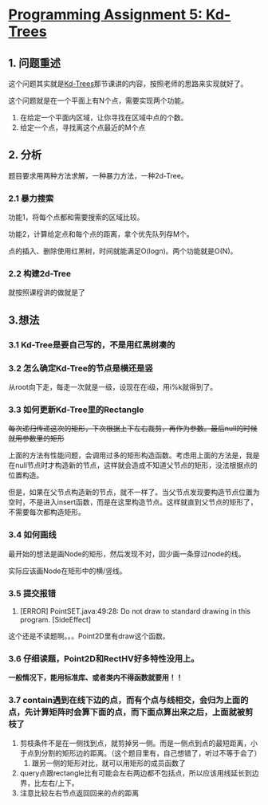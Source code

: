 # [Programming Assignment 5: Kd-Trees](http://coursera.cs.princeton.edu/algs4/assignments/kdtree.html)

## 1. 问题重述
这个问题其实就是[Kd-Trees](https://www.coursera.org/learn/algorithms-part1/lecture/Yionu/kd-trees)那节课讲的内容，按照老师的思路来实现就好了。

这个问题就是在一个平面上有N个点，需要实现两个功能。
    
1. 在给定一个平面内区域，让你寻找在区域中点的个数。
2. 给定一个点，寻找离这个点最近的M个点

## 2. 分析

题目要求用两种方法求解，一种暴力方法，一种2d-Tree。

### 2.1 暴力搜索

功能1，将每个点都和需要搜索的区域比较。

功能2，计算给定点和每个点的距离，拿个优先队列存M个。

点的插入、删除使用红黑树，时间就能满足O(logn)。两个功能就是O(N)。

### 2.2 构建2d-Tree

就按照课程讲的做就是了

## 3.想法

### 3.1 Kd-Tree是要自己写的，不是用红黑树凑的

### 3.2 怎么确定Kd-Tree的节点是横还是竖

从root向下走，每走一次就是一级，设现在在i级，用i%k就得到了。

### 3.3 如何更新Kd-Tree里的Rectangle

~~每次递归传递这次的矩形，下次根据上下左右裁剪，再作为参数。最后null的时候就用参数里的矩形~~

上面的方法有性能问题，会调用过多的矩形构造函数。考虑用上面的方法是，我是在null节点时才构造新的节点，这样就会造成不知道父节点的矩形，没法根据点的位置构造。

但是，如果在父节点构造新的节点，就不一样了。当父节点发现要构造节点位置为空时，不是进入insert函数，而是在这里构造节点。这样就直到父节点的矩形了，不需要每次都构造矩形。

### 3.4 如何画线

最开始的想法是画Node的矩形，然后发现不对，回少画一条穿过node的线。

实际应该画Node在矩形中的横/竖线。

### 3.5 提交报错

1. [ERROR] PointSET.java:49:28: Do not draw to standard drawing in this program. [SideEffect]

这个还是不读题啊。。。Point2D里有draw这个函数。

### 3.6 仔细读题，Point2D和RectHV好多特性没用上。

**一般情况下，能用标准库、或者类内不得函数就要用！！**

### 3.7 contain遇到在线下边的点，而有个点与线相交，会归为上面的点，先计算矩阵时会算下面的点，而下面点算出来之后，上面就被剪枝了

1. 剪枝条件不是在一侧找到点，就剪掉另一侧。而是一侧点到点的最短距离，小于点到分割的矩形边的距离。（这个题目里有，自己想错了，听过不等于会了）
    1. 跟另一侧的矩形对比，就可以用矩形的成员函数了
2. query点跟rectangle比有可能会左右两边都不包括点，所以应该用线延长到边界，比左右/上下。
3. 注意比较左右节点返回回来的点的距离